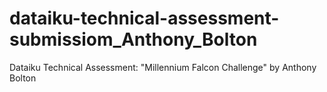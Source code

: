 # dataiku-technical-assessment-submissiom_Anthony_Bolton
Dataiku Technical Assessment: "Millennium Falcon Challenge" by Anthony Bolton
